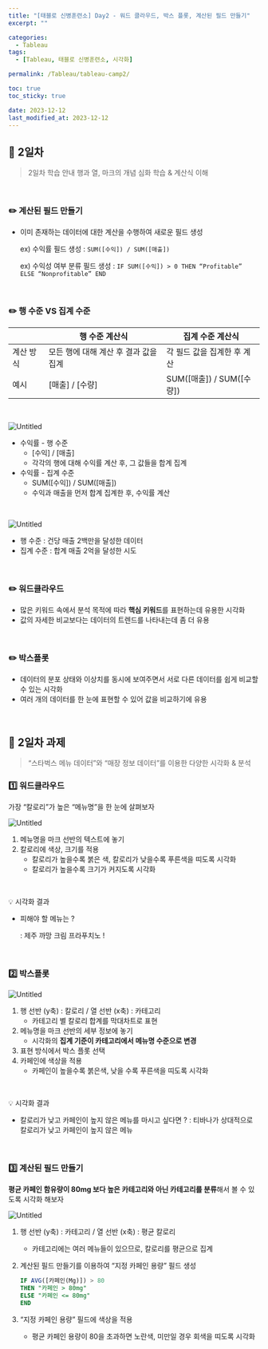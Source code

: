 ```yaml
---
title: "[태블로 신병훈련소] Day2 - 워드 클라우드, 박스 플롯, 계산된 필드 만들기"
excerpt: ""

categories:
  - Tableau
tags:
  - [Tableau, 태블로 신병훈련소, 시각화]

permalink: /Tableau/tableau-camp2/

toc: true
toc_sticky: true

date: 2023-12-12
last_modified_at: 2023-12-12
---
```


## 🏁 2일차

> 2일차 학습 안내
행과 열, 마크의 개념 심화 학습 & 계산식 이해

<br>

### ✏️ 계산된 필드 만들기

- 이미 존재하는 데이터에 대한 계산을 수행하여 새로운 필드 생성
    
    ex) 수익률 필드 생성 : `SUM([수익]) / SUM([매출])`
    
    ex) 수익성 여부 분류 필드 생성 : `IF SUM([수익]) > 0 THEN “Profitable” ELSE “Nonprofitable” END`

<br>

### ✏️ 행 수준 VS 집계 수준

|  | 행 수준 계산식 | 집계 수준 계산식 |
| --- | --- | --- |
| 계산 방식 | 모든 행에 대해 계산 후 결과 값을 집계 | 각 필드 값을 집계한 후 계산 |
| 예시 | [매출] / [수량] | SUM([매출]) / SUM([수량]) |

<br>

![Untitled](https://prod-files-secure.s3.us-west-2.amazonaws.com/f68e3a6d-3a63-4b26-9a9a-e56ed633a73e/c47d4d0c-f83c-46ad-95de-6ca045e06fe4/Untitled.png)

- 수익률 - 행 수준
    - [수익] / [매출]
    - 각각의 행에 대해 수익률 계산 후, 그 값들을 합계 집계
- 수익률 - 집계 수준
    - SUM([수익]) / SUM([매출])
    - 수익과 매출을 먼저 합계 집계한 후, 수익률 계산

<br>

![Untitled](https://prod-files-secure.s3.us-west-2.amazonaws.com/f68e3a6d-3a63-4b26-9a9a-e56ed633a73e/59476f55-3684-49a9-9bd2-ef918766626c/Untitled.png)

- 행 수준 : 건당 매출 2백만을 달성한 데이터
- 집계 수준 : 합계 매출 2억을 달성한 시도

<br>

### ✏️ 워드클라우드

- 많은 키워드 속에서 분석 목적에 따라 **핵심 키워드**를 표현하는데 유용한 시각화
- 값의 자세한 비교보다는 데이터의 트렌드를 나타내는데 좀 더 유용

<br>

### ✏️ 박스플롯

- 데이터의 분포 상태와 이상치를 동시에 보여주면서 서로 다른 데이터를 쉽게 비교할 수 있는 시각화
- 여러 개의 데이터를 한 눈에 표현할 수 있어 값을 비교하기에 유용

<br>

## 🏁 2일차 과제

> “스타벅스 메뉴 데이터”와 “매장 정보 데이터”를 이용한 다양한 시각화 & 분석

### 1️⃣ 워드클라우드

가장 “칼로리”가 높은 “메뉴명”을 한 눈에 살펴보자

![Untitled](https://prod-files-secure.s3.us-west-2.amazonaws.com/f68e3a6d-3a63-4b26-9a9a-e56ed633a73e/4c1a1afc-d5bd-4b5b-bb25-16eaf431af66/Untitled.png)

1. 메뉴명을 마크 선반의 텍스트에 놓기
2. 칼로리에 색상, 크기를 적용
    - 칼로리가 높을수록 붉은 색, 칼로리가 낮을수록 푸른색을 띠도록 시각화
    - 칼로리가 높을수록 크기가 커지도록 시각화

<br>

💡 시각화 결과

- 피해야 할 메뉴는 ?
    
    : 제주 까망 크림 프라푸치노 !
    
<br>

### 2️⃣ 박스플롯

![Untitled](https://prod-files-secure.s3.us-west-2.amazonaws.com/f68e3a6d-3a63-4b26-9a9a-e56ed633a73e/10a4abc9-00e5-4cdd-9377-4984a4108d7d/Untitled.png)

1. 행 선반 (y축) : 칼로리 / 열 선반 (x축) : 카테고리
    - 카테고리 별 칼로리 합계를 막대차트로 표현
2. 메뉴명을 마크 선반의 세부 정보에 놓기
    - 시각화의 **집계 기준이 카테고리에서 메뉴명 수준으로 변경**
3. 표현 방식에서 박스 플롯 선택
4. 카페인에 색상을 적용
    - 카페인이 높을수록 붉은색, 낮을 수록 푸른색을 띠도록 시각화

<br>

💡 시각화 결과

- 칼로리가 낮고 카페인이 높지 않은 메뉴를 마시고 싶다면 ?
: 티바나가 상대적으로 칼로리가 낮고 카페인이 높지 않은 메뉴

<br>

### 3️⃣ 계산된 필드 만들기

**평균 카페인 함유량이 80mg 보다 높은 카테고리와 아닌 카테고리를 분류**해서 볼 수 있도록 시각화 해보자

![Untitled](https://prod-files-secure.s3.us-west-2.amazonaws.com/f68e3a6d-3a63-4b26-9a9a-e56ed633a73e/a5650a5d-e5c7-41bf-89b6-35d17ca2b030/Untitled.png)

1. 행 선반 (y축) : 카테고리 / 열 선반 (x축) : 평균 칼로리
    - 카테고리에는 여러 메뉴들이 있으므로, 칼로리를 평균으로 집계
2. 계산된 필드 만들기를 이용하여 “지정 카페인 용량” 필드 생성
    
    ```sql
    IF AVG([카페인(Mg)]) > 80
    THEN "카페인 > 80mg"
    ELSE "카페인 <= 80mg"
    END
    ```
    
3. “지정 카페인 용량” 필드에 색상을 적용
    - 평균 카페인 용량이 80을 초과하면 노란색, 미만일 경우 회색을 띠도록 시각화

<br>
